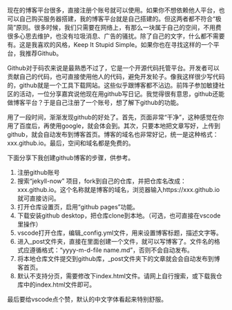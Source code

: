 现在的博客平台很多，直接注册个账号就可以使用。如果你不想依赖他人平台，也可以自己购买服务器搭建，我的博客平台就是自己搭建的。但这两者都不符合“极简”原则。很多时候，我们只需要在网络上，有那么一块属于自己的空间，不用费很多心思去维护，也没有垃圾消息、广告的骚扰。除了自己的文字，什么都不需要有。这是我喜欢的风格，Keep It Stupid Simple。如果你也在寻找这样的一个平台，我推荐Github。

Github对于码农来说是最熟悉不过了，它是一个开源代码托管平台。开发者可以贡献自己的代码，也可直接使用他人的代码，避免开发轮子。像我这样很少写代码的，github就是一个工具下载网站。这些似乎跟博客都不沾边。前阵子参加敏捷社区的活动，一位分享嘉宾说他现在用github写日记。我觉得很有意思，github还能做博客平台？于是自己注册了一个账号，想了解下github的功能。

用了一段时间，渐渐发现github的好处了。首先，页面非常“干净”，这种感觉在你用了百度后，再使用google，就会体会到。其次，只要本地把文章写好，上传到github，就会自动发布到博客首页。博客的域名也非常好记，统一是这种格式：xxx.github.io。最后，空间和域名都是免费的。

下面分享下我创建github博客的步骤，供参考。
1. 注册github账号
2. 搜索“jekyll-now” 项目，fork到自己的仓库，并把仓库名改成：xxx.github.io。这个名称就是博客的域名，浏览器输入https://xxx.github.io 就可直接访问。
3. 打开仓库设置页，启用“github pages”功能。
4. 下载安装github desktop，把仓库clone到本地。（可选，也可直接在vscode里操作）
5. vscode打开仓库，编辑_config.yml文件，用来设置博客标题，描述文字等。
6. 进入_post文件夹，直接在里面创建一个文件，就可以写博客了。文件名的格式应遵循格式：“yyyy-m-d-file name.md”，否则不会自动发布。
7. 将本地仓库文件提交到github库，_post文件夹下的文章就会会自动发布到博客首页。
8. 默认不支持分页，需要修改下index.html文件。请网上自行搜索，或下载我仓库中的index.html文件即可。

最后要给vscode点个赞，默认的中文字体看起来特别舒服。

